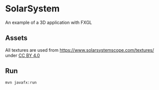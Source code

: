 # SolarSystem
An example of a 3D application with FXGL

## Assets

All textures are used from https://www.solarsystemscope.com/textures/ under [CC BY 4.0](https://creativecommons.org/licenses/by/4.0/)

## Run

```
mvn javafx:run
```